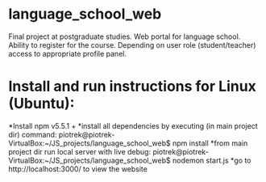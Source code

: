 # language_school_web
Final project at postgraduate studies.
Web portal for language school. Ability to register for the course.
Depending on user role (student/teacher) access to appropriate profile panel.

# Install and run instructions for Linux (Ubuntu):
*Install npm v5.5.1 +
*install all dependencies by executing (in main project dir) command: 
piotrek@piotrek-VirtualBox:~/JS_projects/language_school_web$ npm install
*from main project dir run local server with live debug: 
piotrek@piotrek-VirtualBox:~/JS_projects/language_school_web$ nodemon start.js
*go to http://localhost:3000/ to view the website
